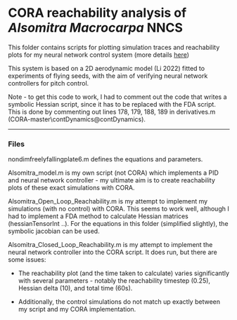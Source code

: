 # CORA reachability analysis of _Alsomitra Macrocarpa_ NNCS

This folder contains scripts for plotting simulation traces and reachability plots for my neural network control system (more details [here](https://github.com/ckessler2/phd/tree/main/Alsomitra_NNCS))

This system is based on a 2D aerodynamic model (Li 2022) fitted to experiments of flying seeds, with the aim of verifying neural network controllers for pitch control. 

Note - to get this code to work, I had to comment out the code that writes a symbolic Hessian script, since it has to be replaced with the FDA script. This is done by commenting out lines 178, 179, 188, 189 in derivatives.m (CORA-master\contDynamics\@contDynamics).

<hr style="height: 1px;">

### Files 

nondimfreelyfallingplate6.m defines the equations and parameters.

Alsomitra_model.m is my own script (not CORA) which implements a PID and neural network controller - my ultimate aim is to create reachability plots of these exact simulations with CORA.

Alsomitra_Open_Loop_Reachability.m is my attempt to implement my simulations (with no control) with CORA. This seems to work well, although I had to implement a FDA method to calculate Hessian matrices (hessianTensorInt ..). For the equations in this folder (simplified slightly), the symbolic jacobian can be used.

Alsomitra_Closed_Loop_Reachability.m is my attempt to implement the neural network controller into the CORA script. It does run, but there are some issues:

* The reachability plot (and the time taken to calculate) varies significantly with several parameters - notably the reachability timestep (0.25), Hessian delta (10), and total time (60s).

* Additionally, the control simulations do not match up exactly between my script and my CORA implementation. 

